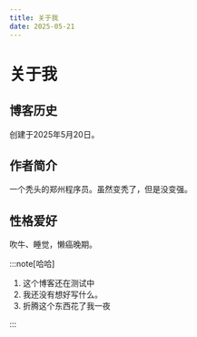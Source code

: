 ```yaml
---
title: 关于我
date: 2025-05-21
---
```


# 关于我

## 博客历史
创建于2025年5月20日。

## 作者简介
一个秃头的郑州程序员。虽然变秃了，但是没变强。

## 性格爱好
吹牛、睡觉，懒癌晚期。


:::note[哈哈]

1. 这个博客还在测试中
2. 我还没有想好写什么。
3. 折腾这个东西花了我一夜

:::
